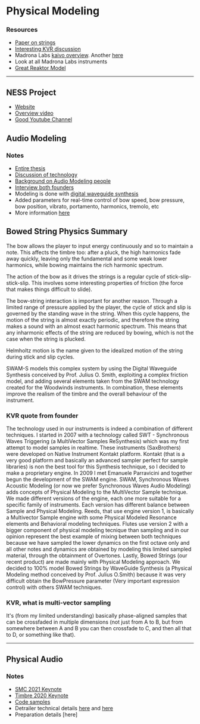 # Physical Modeling

### Resources
 - [Paper on strings](https://tel.archives-ouvertes.fr/tel-00349920/document)
 - [Interesting KVR discussion](https://www.kvraudio.com/forum/viewtopic.php?t=488332&sid=362d4e415904ffb46072c29dc66681a7)
 - Madrona Labs [kaivo overview](https://madronalabs.com/products/kaivo). Another [here](https://youtu.be/8elZ_HaMO00)
 - Look at all Madrona Labs instruments
 - [Great Reaktor Model](https://youtu.be/kLkPvmr93K8)

---

## NESS Project
 - [Website](http://www.ness.music.ed.ac.uk/)
 - [Overview video](https://youtu.be/W9nMbtIjygM)
 - [Good Youtube Channel](https://www.youtube.com/user/AAGedinburgh/videos)

## Audio Modeling

### Notes
 - [Entire thesis](https://hal.archives-ouvertes.fr/tel-01219693/document)
 - [Discussion of technology](https://audiomodeling.com/about-us/technology/)
 - [Background on Audio Modeling people](https://audiomodeling.com/about-us/people/)
 - [Interview both founders](https://youtu.be/i-WStJKN4TA)
 - Modeling is done with [digital waveguide synthesis](https://ccrma.stanford.edu/~jos/swgt/)
 - Added parameters for real-time control of bow speed, bow pressure, bow position, vibrato, portamento, harmonics, tremolo, etc
 - More information [here](https://audiomodeling.com/about-us/technology/swam-s/)

## Bowed String Physics Summary

The bow allows the player to input energy continuously and so to maintain a note. This affects the timbre too: after a pluck, the high harmonics fade away quickly, leaving only the fundamental and some weak lower harmonics, while bowing maintains the rich harmonic spectrum.

The action of the bow as it drives the strings is a regular cycle of stick-slip-stick-slip. This involves some interesting properties of friction (the force that makes things difficult to slide).

The bow-string interaction is important for another reason. Through a limited range of pressure applied by the player, the cycle of stick and slip is governed by the standing wave in the string. When this cycle happens, the motion of the string is almost exactly periodic, and therefore the string makes a sound with an almost exact harmonic spectrum. This means that any inharmonic effects of the string are reduced by bowing, which is not the case when the string is plucked.

Helmholtz motion is the name given to the idealized motion of the string during stick and slip cycles.

SWAM-S models this complex system by using the Digital Waveguide Synthesis conceived by Prof. Julius O. Smith, exploiting a complex friction model, and adding several elements taken from the SWAM technology created for the Woodwinds instruments. In combination, these elements improve the realism of the timbre and the overall behaviour of the instrument.

### KVR quote from founder

The technology used in our instruments is indeed a combination of different techniques.
I started in 2007 with a technology called SWT - Synchronous Waves Triggering (a MultiVector Samples ReSynthesis) which was my first attempt to model samples in realtime. These instruments (SaxBrothers) were developed on Native Instrument Kontakt platform. Kontakt (that is a very good platform and basically an advanced sampler perfect for sample libraries) is non the best tool for this Synthesis technique, so I decided to make a proprietary engine. In 2009 I met Emanuele Parravicini and together begun the development of the SWAM engine.
SWAM, Synchronous Waves Acoustic Modeling (or now we prefer Synchronous Waves Audio Modeling) adds concepts of Physical Modeling to the MultiVector Sample technique. We made different versions of the engine, each one more suitable for a specific family of instruments.
Each version has different balance between Sample and Physical Modeling.
Reeds, that use engine version 1, is basically a Multivector Sample engine with some Physical Modeled Resonance elements and Behavioral modeling techniques.
Flutes use version 2 with a bigger component of physical modeling tecnique than sampling and in our opinion represent the best example of mixing between both techniques because we have sampled the lower dynamics on the first octave only and all other notes and dynamics are obtained by modeling this limited sampled material, through the obtainment of Overtones.
Lastly, Bowed Strings (our recent product) are made mainly with Physical Modeling approach. We decided to 100% model Bowed Strings by WaveGuide Synthesis (a Physical Modeling method conceived by Prof. Julius O.Smith) because it was very difficult obtain the BowPressure parameter (Very important expression control) with others SWAM techniques.

### KVR, what is multi-vector sampling

It's (from my limited understanding) basically phase-aligned samples that can be crossfaded in multiple dimensions (not just from A to B, but from somewhere between A and B you can then crossfade to C, and then all that to D, or something like that).

---

## Physical Audio

### Notes
 - [SMC 2021 Keynote](https://youtu.be/JcMR1FVcpF8)
 - [Timbre 2020 Keynote](https://youtu.be/6Bx0DNiNvFk)
 - [Code samples](https://physicalaudio.co.uk/testing-simd-performance-on-apples-new-m1-processor/)
 - Detrailer technical details [here](https://physicalaudio.co.uk/derailer-tutorial-driver/) and [here](https://physicalaudio.co.uk/derailer-tutorial-resonator/)
 - Preparation details [here]
